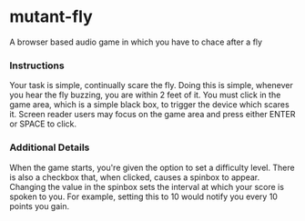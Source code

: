 # mutant-fly
A browser based audio game in which you have to chace after a fly

### Instructions

Your task is simple, continually scare the fly. Doing this is simple, whenever you hear the fly buzzing, you are within 2 feet of it. You must click in the game area, which is a simple black box, to trigger the device which scares it. Screen reader users may focus on the game area and press either ENTER or SPACE to click.

### Additional Details

When the game starts, you're given the option to set a difficulty level. There is also a checkbox that, when clicked, causes a spinbox to appear. Changing the value in the spinbox sets the interval at which your score is spoken to you. For example, setting this to 10 would notify you every 10 points you gain.